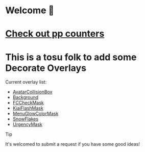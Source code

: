 <h1>Welcome 👋</h1>
<h1><a href="https://github.com/cyperdark/osu-counters/tree/master/counters">Check out pp counters</a></h1>  

# This is a tosu folk to add some Decorate Overlays  
Current overlay list:  
* [AvatarCollisionBox](https://github.com/Citrusis/OBSDecoratePack/tree/master/counters/OBSDecoratePack%20-%20AvatarCollisionBox%20by%20Citrusis)  
* [Background](https://github.com/Citrusis/OBSDecoratePack/tree/master/counters/OBSDecoratePack%20-%20Background%20by%20Citrusis)  
* [FCCheckMask](https://github.com/Citrusis/OBSDecoratePack/tree/master/counters/OBSDecoratePack%20-%20FCCheckMask%20by%20Citrusis)  
* [KiaiFlashMask](https://github.com/Citrusis/OBSDecoratePack/tree/master/counters/OBSDecoratePack%20-%20KiaiFlashMask%20by%20Citrusis)  
* [MenuGlowColorMask](https://github.com/Citrusis/OBSDecoratePack/tree/master/counters/OBSDecoratePack%20-%20MenuGlowColorMask%20by%20Citrusis)  
* [SnowFlakes](https://github.com/Citrusis/OBSDecoratePack/tree/master/counters/OBSDecoratePack%20-%20SnowFlakes%20by%20Citrusis)  
* [UrgencyMask](https://github.com/Citrusis/OBSDecoratePack/tree/master/counters/OBSDecoratePack%20-%20UrgencyMask%20by%20Citrusis)


> [!TIP]
> It's welcomed to submit a request if you have some good ideas!
